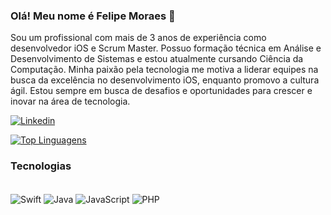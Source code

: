 ### Olá! Meu nome é Felipe Moraes 👋

Sou um profissional com mais de 3 anos de experiência como desenvolvedor iOS e Scrum Master. Possuo formação técnica em Análise e Desenvolvimento de Sistemas e estou atualmente cursando Ciência da Computação. Minha paixão pela tecnologia me motiva a liderar equipes na busca da excelência no desenvolvimento iOS, enquanto promovo a cultura ágil. Estou sempre em busca de desafios e oportunidades para crescer e inovar na área de tecnologia.
</br>

[![Linkedin](https://img.shields.io/badge/LinkedIn-0077B5?style=for-the-badge&logo=linkedin&logoColor=white)](https://www.linkedin.com/in/felipe-moraes-rocha-12b210170/)


[![Top Linguagens](https://github-readme-stats.vercel.app/api/top-langs/?username=felipeemr&layout=pie)](https://github.com/felipeemr/github-readme-stats)

### Tecnologias 
<div style= "display: inline_block"></br>
<img align="center" alt="Swift" src="https://img.shields.io/badge/Swift-FA7343?style=for-the-badge&logo=swift&logoColor=white" />
<img align="center" alt="Java" src="https://img.shields.io/badge/Java-ED8B00?style=for-the-badge&logo=openjdk&logoColor=white" />
<img align="center" alt="JavaScript" src="https://img.shields.io/badge/JavaScript-323330?style=for-the-badge&logo=javascript&logoColor=F7DF1E" />
<img align="center" alt="PHP" src="https://img.shields.io/badge/PHP-777BB4?style=for-the-badge&logo=php&logoColor=white" />

</div>

